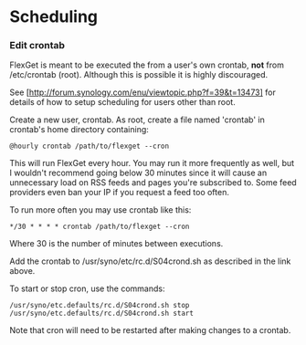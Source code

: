 # Scheduling

### Edit crontab

FlexGet is meant to be executed the from a user's own crontab, **not** from /etc/crontab (root). Although this is possible it is highly discouraged. 

See [http://forum.synology.com/enu/viewtopic.php?f=39&t=13473] for details of how to setup scheduling for users other than root.

Create a new user, crontab. As root, create a file named 'crontab' in crontab's home directory containing:

    @hourly crontab /path/to/flexget --cron


This will run FlexGet every hour. You may run it more frequently as well, but I wouldn't recommend going below 30 minutes since it will cause an unnecessary load on RSS feeds and pages you're subscribed to. Some feed providers even ban your IP if you request a feed too often.

To run more often you may use crontab like this:


    */30 * * * * crontab /path/to/flexget --cron


Where 30 is the number of minutes between executions.

Add the crontab to /usr/syno/etc/rc.d/S04crond.sh as described in the link above.

To start or stop cron, use the commands:

    /usr/syno/etc.defaults/rc.d/S04crond.sh stop 
    /usr/syno/etc.defaults/rc.d/S04crond.sh start


Note that cron will need to be restarted after making changes to a crontab.
